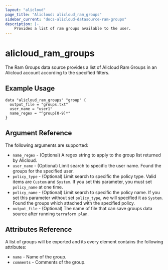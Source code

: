 ```yaml
---
layout: "alicloud"
page_title: "Alicloud: alicloud_ram_groups"
sidebar_current: "docs-alicloud-datasource-ram-groups"
description: |-
    Provides a list of ram groups available to the user.
---
```


# alicloud\_ram\_groups

The Ram Groups data source provides a list of Alicloud Ram Groups in an Alicloud account according to the specified filters.

## Example Usage

```
data "alicloud_ram_groups" "group" {
  output_file = "groups.txt"
  user_name = "user1"
  name_regex = "^group[0-9]*"
}

```

## Argument Reference

The following arguments are supported:

* `name_regex` - (Optional) A regex string to apply to the group list returned by Alicloud.
* `user_name` - (Optional) Limit search to specific the user name. Found the groups for the specified user.
* `policy_type` - (Optional) Limit search to specific the policy type. Valid items are `Custom` and `System`. If you set this parameter, you must set `policy_name` at one time.
* `policy_name` - (Optional) Limit search to specific the policy name. If you set this parameter without set `policy_type`, we will specified it as `System`. Found the groups which attached with the specified policy.
* `output_file` - (Optional) The name of file that can save groups data source after running `terraform plan`.

## Attributes Reference

A list of groups will be exported and its every element contains the following attributes:

* `name` - Name of the group.
* `comments` - Comments of the group.